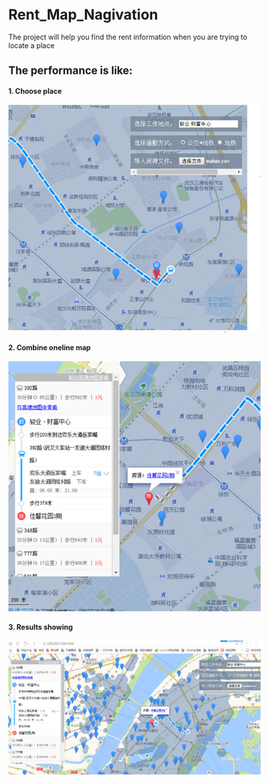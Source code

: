 # Rent_Map_Nagivation
The project will help you find the rent information when you are trying to locate a place

## The performance is like:
#### 1. Choose place

![Choose place](https://github.com/Wapiti08/Rent_Map_Nagivation/blob/master/%E7%95%8C%E9%9D%A2%E6%95%88%E6%9E%9C1.PNG)

#### 2. Combine oneline map

![Combine oneline map](https://github.com/Wapiti08/Rent_Map_Nagivation/blob/master/%E7%95%8C%E9%9D%A2%E6%95%88%E6%9E%9C2.PNG)

#### 3. Results showing

![Results showing](https://github.com/Wapiti08/Rent_Map_Nagivation/blob/master/%E7%95%8C%E9%9D%A2%E6%95%88%E6%9E%9C3.PNG)

